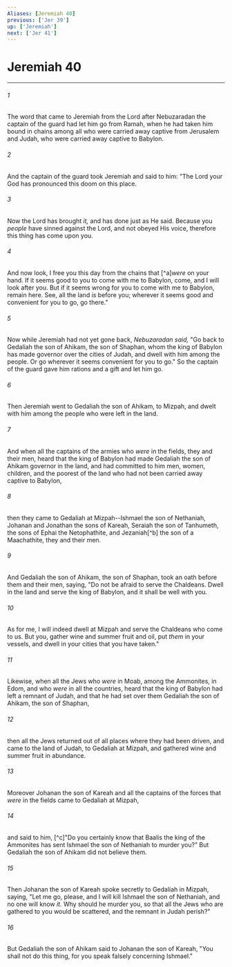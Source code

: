 ```yaml
---
Aliases: [Jeremiah 40]
previous: ['Jer 39']
up: ['Jeremiah']
next: ['Jer 41']
---
```

# Jeremiah 40

***


###### 1 
The word that came to Jeremiah from the Lord after Nebuzaradan the captain of the guard had let him go from Ramah, when he had taken him bound in chains among all who were carried away captive from Jerusalem and Judah, who were carried away captive to Babylon. 

###### 2 
And the captain of the guard took Jeremiah and said to him: "The Lord your God has pronounced this doom on this place. 

###### 3 
Now the Lord has brought _it,_ and has done just as He said. Because you _people_ have sinned against the Lord, and not obeyed His voice, therefore this thing has come upon you. 

###### 4 
And now look, I free you this day from the chains that [^a]_were_ on your hand. If it seems good to you to come with me to Babylon, come, and I will look after you. But if it seems wrong for you to come with me to Babylon, remain here. See, all the land _is_ before you; wherever it seems good and convenient for you to go, go there." 

###### 5 
Now while Jeremiah had not yet gone back, _Nebuzaradan said,_ "Go back to Gedaliah the son of Ahikam, the son of Shaphan, whom the king of Babylon has made governor over the cities of Judah, and dwell with him among the people. Or go wherever it seems convenient for you to go." So the captain of the guard gave him rations and a gift and let him go. 

###### 6 
Then Jeremiah went to Gedaliah the son of Ahikam, to Mizpah, and dwelt with him among the people who were left in the land. 

###### 7 
And when all the captains of the armies who _were_ in the fields, they and their men, heard that the king of Babylon had made Gedaliah the son of Ahikam governor in the land, and had committed to him men, women, children, and the poorest of the land who had not been carried away captive to Babylon, 

###### 8 
then they came to Gedaliah at Mizpah--Ishmael the son of Nethaniah, Johanan and Jonathan the sons of Kareah, Seraiah the son of Tanhumeth, the sons of Ephai the Netophathite, and Jezaniah[^b] the son of a Maachathite, they and their men. 

###### 9 
And Gedaliah the son of Ahikam, the son of Shaphan, took an oath before them and their men, saying, "Do not be afraid to serve the Chaldeans. Dwell in the land and serve the king of Babylon, and it shall be well with you. 

###### 10 
As for me, I will indeed dwell at Mizpah and serve the Chaldeans who come to us. But you, gather wine and summer fruit and oil, put _them_ in your vessels, and dwell in your cities that you have taken." 

###### 11 
Likewise, when all the Jews who _were_ in Moab, among the Ammonites, in Edom, and who _were_ in all the countries, heard that the king of Babylon had left a remnant of Judah, and that he had set over them Gedaliah the son of Ahikam, the son of Shaphan, 

###### 12 
then all the Jews returned out of all places where they had been driven, and came to the land of Judah, to Gedaliah at Mizpah, and gathered wine and summer fruit in abundance. 

###### 13 
Moreover Johanan the son of Kareah and all the captains of the forces that _were_ in the fields came to Gedaliah at Mizpah, 

###### 14 
and said to him, [^c]"Do you certainly know that Baalis the king of the Ammonites has sent Ishmael the son of Nethaniah to murder you?" But Gedaliah the son of Ahikam did not believe them. 

###### 15 
Then Johanan the son of Kareah spoke secretly to Gedaliah in Mizpah, saying, "Let me go, please, and I will kill Ishmael the son of Nethaniah, and no one will know _it._ Why should he murder you, so that all the Jews who are gathered to you would be scattered, and the remnant in Judah perish?" 

###### 16 
But Gedaliah the son of Ahikam said to Johanan the son of Kareah, "You shall not do this thing, for you speak falsely concerning Ishmael."
